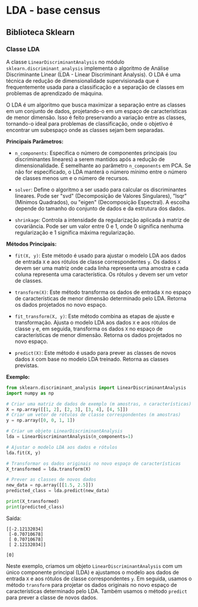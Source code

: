 # LDA - base census

## Biblioteca Sklearn

### Classe LDA

A classe `LinearDiscriminantAnalysis` no módulo `sklearn.discriminant_analysis` implementa o algoritmo de Análise Discriminante Linear (LDA - Linear Discriminant Analysis). O LDA é uma técnica de redução de dimensionalidade supervisionada que é frequentemente usada para a classificação e a separação de classes em problemas de aprendizado de máquina.

O LDA é um algoritmo que busca maximizar a separação entre as classes em um conjunto de dados, projetando-o em um espaço de características de menor dimensão. Isso é feito preservando a variação entre as classes, tornando-o ideal para problemas de classificação, onde o objetivo é encontrar um subespaço onde as classes sejam bem separadas.

**Principais Parâmetros:**

- `n_components`: Especifica o número de componentes principais (ou discriminantes lineares) a serem mantidos após a redução de dimensionalidade. É semelhante ao parâmetro `n_components` em PCA. Se não for especificado, o LDA manterá o número mínimo entre o número de classes menos um e o número de recursos.

- `solver`: Define o algoritmo a ser usado para calcular os discriminantes lineares. Pode ser "svd" (Decomposição de Valores Singulares), "lsqr" (Mínimos Quadrados), ou "eigen" (Decomposição Espectral). A escolha depende do tamanho do conjunto de dados e da estrutura dos dados.

- `shrinkage`: Controla a intensidade da regularização aplicada à matriz de covariância. Pode ser um valor entre 0 e 1, onde 0 significa nenhuma regularização e 1 significa máxima regularização.

**Métodos Principais:**

- `fit(X, y)`: Este método é usado para ajustar o modelo LDA aos dados de entrada `X` e aos rótulos de classe correspondentes `y`. Os dados `X` devem ser uma matriz onde cada linha representa uma amostra e cada coluna representa uma característica. Os rótulos `y` devem ser um vetor de classes.

- `transform(X)`: Este método transforma os dados de entrada `X` no espaço de características de menor dimensão determinado pelo LDA. Retorna os dados projetados no novo espaço.

- `fit_transform(X, y)`: Este método combina as etapas de ajuste e transformação. Ajusta o modelo LDA aos dados `X` e aos rótulos de classe `y` e, em seguida, transforma os dados `X` no espaço de características de menor dimensão. Retorna os dados projetados no novo espaço.

- `predict(X)`: Este método é usado para prever as classes de novos dados `X` com base no modelo LDA treinado. Retorna as classes previstas.

**Exemplo:**

```python
from sklearn.discriminant_analysis import LinearDiscriminantAnalysis
import numpy as np

# Criar uma matriz de dados de exemplo (m amostras, n características)
X = np.array([[1, 2], [2, 3], [3, 4], [4, 5]])
# Criar um vetor de rótulos de classe correspondentes (m amostras)
y = np.array([0, 0, 1, 1])

# Criar um objeto LinearDiscriminantAnalysis
lda = LinearDiscriminantAnalysis(n_components=1)

# Ajustar o modelo LDA aos dados e rótulos
lda.fit(X, y)

# Transformar os dados originais no novo espaço de características
X_transformed = lda.transform(X)

# Prever as classes de novos dados
new_data = np.array([[1.5, 2.5]])
predicted_class = lda.predict(new_data)

print(X_transformed)
print(predicted_class)
```

Saída:

```
[[-2.12132034]
 [-0.70710678]
 [ 0.70710678]
 [ 2.12132034]]
 
[0]
```

Neste exemplo, criamos um objeto `LinearDiscriminantAnalysis` com um único componente principal (LDA) e ajustamos o modelo aos dados de entrada `X` e aos rótulos de classe correspondentes `y`. Em seguida, usamos o método `transform` para projetar os dados originais no novo espaço de características determinado pelo LDA. Também usamos o método `predict` para prever a classe de novos dados.